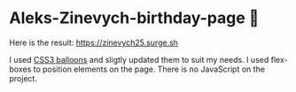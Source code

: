 # Aleks-Zinevych-birthday-page 🎈

Here is the result: https://zinevych25.surge.sh

I used [CSS3 balloons](https://codepen.io/wearebold/full/tDJLr) and sligtly updated them to suit my needs. I used flex-boxes to position elements on the page.
There is no JavaScript on the project.
